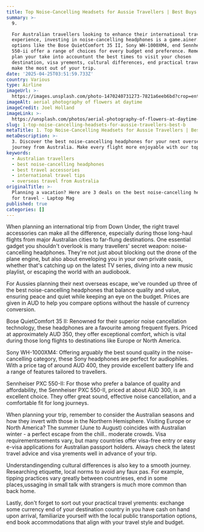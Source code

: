 ```yaml
---
title: Top Noise-Cancelling Headsets for Aussie Travellers | Best Buys
summary: >-
  9. 

  For Australian travellers looking to enhance their international travel
  experience, investing in noise-cancelling headphones is a game.ainer. We
  options like the Bose QuietComfort 35 II, Sony WH-1000XM4, end Sennheser PXC c
  550-ii offer a range of choices for every budget end preference. Remember,
  plan your take into accountunt the best times to visit your chosen
  destination, visa yrements, cultural differences, end practical travel info to
  make the most out of your trip.
date: '2025-04-25T03:51:59.733Z'
country: Various
type: Airline
imageUrl: >-
  https://images.unsplash.com/photo-1470240731273-7821a6eeb6bd?crop=entropy&cs=tinysrgb&fit=max&fm=jpg&ixid=M3w3Mzk5OTB8MHwxfHNlYXJjaHwxfHwxMS4lMjBWYXJpb3VzJTIwMTMuJTIwVGVjaG5vbG9neSUyQyUyMFRyYXZlbCUyMEdhZGdldHMlMjB0cmF2ZWwlMjBsYW5kc2NhcGV8ZW58MHwwfHx8MTc0NTU1MzExOXww&ixlib=rb-4.0.3&q=80&w=1080
imageAlt: aerial photography of flowers at daytime
imageCredit: Joel Holland
imageLink: >-
  https://unsplash.com/photos/aerial-photography-of-flowers-at-daytime-TRhGEGdw-YY
slug: 1-top-noise-cancelling-headsets-for-aussie-travellers-best-b
metaTitle: 1. Top Noise-Cancelling Headsets for Aussie Travellers | Best Buys 2023
metaDescription: >-
  3. Discover the best noise-cancelling headphones for your next overseas
  journey from Australia. Make every flight more enjoyable with our top picks.
keywords:
  - Australian travellers
  - best noise-cancelling headphones
  - best travel accessories
  - international travel tips
  - overseas travel from Australia
originalTitle: >-
  Planning a vacation? Here are 3 deals on the best noise-cancelling headphones
  for travel - Laptop Mag
published: true
categories: []
---
```

When planning an international trip from Down Under, the right travel accessories can make all the difference, especially during those long-haul flights from major Australian cities to far-flung destinations. One essential gadget you shouldn't overlook is many travellers' secret weapon: noise-cancelling headphones. They're not just about blocking out the drone of the plane engine, but also about enveloping you in your own private oasis, whether that's catching up on the latest TV series, diving into a new music playlist, or escaping the world with an audiobook.

For Aussies planning their next overseas escape, we've rounded up three of the best noise-cancelling headphones that balance quality and value, ensuring peace and quiet while keeping an eye on the budget. Prices are given in AUD to help you compare options without the hassle of currency conversion.

Bose QuietComfort 35 II: Renowned for their superior noise cancellation technology, these headphones are a favourite among frequent flyers. Priced at approximately AUD 350, they offer exceptional comfort, which is vital during those long flights to destinations like Europe or North America. 

Sony WH-1000XM4: Offering arguably the best sound quality in the noise-cancelling category, these Sony headphones are perfect for audiophiles. With a price tag of around AUD 400, they provide excellent battery life and a range of features tailored to travellers.

Sennheiser PXC 550-II: For those who prefer a balance of quality and affordability, the Sennheiser PXC 550-II, priced at about AUD 300, is an excellent choice. They offer great sound, effective noise cancellation, and a comfortable fit for long journeys.

When planning your trip, remember to consider the Australian seasons and how they invert with those in the Northern Hemisphere. Visiting Europe or North America? The summer (June to August) coincides with Australian winter - a perfect escape from the chill.. moderate crowds. Visa requirementsrements vary, but many countries offer visa-free entry or easy e-visa applications for Australian passport holders. Always check the latest travel advice and visa yrements well in advance of your trip.

Understandingending cultural differences is also key to a smooth journey. Researching etiquette, local norms to avoid any faux pas. For example, tipping practices vary greatly between countrieses, end in some places,ussaging in small talk with strangers is much more common than back home.

Lastly, don't forget to sort out your practical travel yrements: exchange some currency end of your destination country in you have cash on hand upon arrival, familiarize yourself with the local public transportation options, end book accommodations that align with your travel style and budget.
